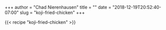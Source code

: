 +++
author = "Chad Nierenhausen" 
title = ""
date = "2018-12-19T20:52:40-07:00"
slug = "koji-fried-chicken"
+++

{{< recipe  "koji-fried-chicken" >}}